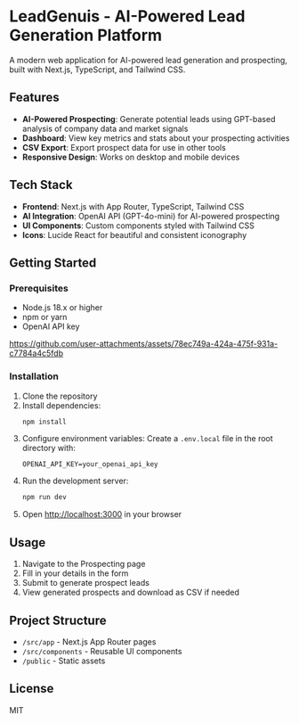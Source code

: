 # LeadGenuis - AI-Powered Lead Generation Platform

A modern web application for AI-powered lead generation and prospecting, built with Next.js, TypeScript, and Tailwind CSS.

## Features

- **AI-Powered Prospecting**: Generate potential leads using GPT-based analysis of company data and market signals
- **Dashboard**: View key metrics and stats about your prospecting activities
- **CSV Export**: Export prospect data for use in other tools
- **Responsive Design**: Works on desktop and mobile devices

## Tech Stack

- **Frontend**: Next.js with App Router, TypeScript, Tailwind CSS
- **AI Integration**: OpenAI API (GPT-4o-mini) for AI-powered prospecting
- **UI Components**: Custom components styled with Tailwind CSS
- **Icons**: Lucide React for beautiful and consistent iconography

## Getting Started

### Prerequisites

- Node.js 18.x or higher
- npm or yarn
- OpenAI API key


https://github.com/user-attachments/assets/78ec749a-424a-475f-931a-c7784a4c5fdb


### Installation

1. Clone the repository
2. Install dependencies:
   ```bash
   npm install
   ```
3. Configure environment variables:
   Create a `.env.local` file in the root directory with:
   ```
   OPENAI_API_KEY=your_openai_api_key
   ```
4. Run the development server:
   ```bash
   npm run dev
   ```
5. Open [http://localhost:3000](http://localhost:3000) in your browser

## Usage

1. Navigate to the Prospecting page
2. Fill in your details in the form
3. Submit to generate prospect leads
4. View generated prospects and download as CSV if needed

## Project Structure

- `/src/app` - Next.js App Router pages
- `/src/components` - Reusable UI components
- `/public` - Static assets

## License

MIT
